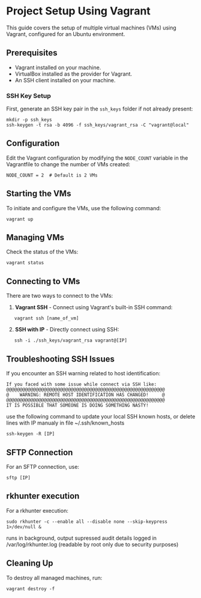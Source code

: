 # Project Setup Using Vagrant

This guide covers the setup of multiple virtual machines (VMs) using Vagrant, configured for an Ubuntu environment.

## Prerequisites

- Vagrant installed on your machine.
- VirtualBox installed as the provider for Vagrant.
- An SSH client installed on your machine.

### SSH Key Setup

First, generate an SSH key pair in the `ssh_keys` folder if not already present:
```
mkdir -p ssh_keys
ssh-keygen -t rsa -b 4096 -f ssh_keys/vagrant_rsa -C "vagrant@local"
```
## Configuration

Edit the Vagrant configuration by modifying the `NODE_COUNT` variable in the Vagrantfile to change the number of VMs created:
```
NODE_COUNT = 2  # Default is 2 VMs
```
## Starting the VMs

To initiate and configure the VMs, use the following command:
```
vagrant up
```
## Managing VMs

Check the status of the VMs:
```
vagrant status
```
## Connecting to VMs

There are two ways to connect to the VMs:

1. **Vagrant SSH** - Connect using Vagrant's built-in SSH command:
```
   vagrant ssh [name_of_vm]
```
2. **SSH with IP** - Directly connect using SSH:
```
   ssh -i ./ssh_keys/vagrant_rsa vagrant@[IP]
```
## Troubleshooting SSH Issues

If you encounter an SSH warning related to host identification:
```
If you faced with some issue while connect via SSH like:
@@@@@@@@@@@@@@@@@@@@@@@@@@@@@@@@@@@@@@@@@@@@@@@@@@@@@@@@@@@
@    WARNING: REMOTE HOST IDENTIFICATION HAS CHANGED!     @
@@@@@@@@@@@@@@@@@@@@@@@@@@@@@@@@@@@@@@@@@@@@@@@@@@@@@@@@@@@
IT IS POSSIBLE THAT SOMEONE IS DOING SOMETHING NASTY!
``` 

use the following command to update your local SSH known hosts, or delete lines with IP manualy in file ~/.ssh/known_hosts
```
ssh-keygen -R [IP]
```
## SFTP Connection

For an SFTP connection, use:
```
sftp [IP]
```
## rkhunter execution

For a rkhunter execution:
```
sudo rkhunter -c --enable all --disable none --skip-keypress 1>/dev/null &
```
runs in background, output supressed
audit details logged in /var/log/rkhunter.log (readable by root only due to security purposes)
## Cleaning Up

To destroy all managed machines, run:
```
vagrant destroy -f
```
